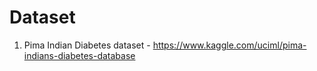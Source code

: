 # Dataset
1. Pima Indian Diabetes dataset - https://www.kaggle.com/uciml/pima-indians-diabetes-database
